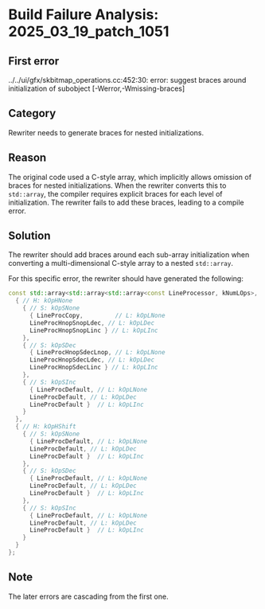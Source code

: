 # Build Failure Analysis: 2025_03_19_patch_1051

## First error

../../ui/gfx/skbitmap_operations.cc:452:30: error: suggest braces around initialization of subobject [-Werror,-Wmissing-braces]

## Category
Rewriter needs to generate braces for nested initializations.

## Reason
The original code used a C-style array, which implicitly allows omission of braces for nested initializations. When the rewriter converts this to `std::array`, the compiler requires explicit braces for each level of initialization.  The rewriter fails to add these braces, leading to a compile error.

## Solution
The rewriter should add braces around each sub-array initialization when converting a multi-dimensional C-style array to a nested `std::array`.

For this specific error, the rewriter should have generated the following:

```c++
const std::array<std::array<std::array<const LineProcessor, kNumLOps>, kNumSOps>, kNumHOps> kLineProcessors = {
  { // H: kOpHNone
    { // S: kOpSNone
      { LineProcCopy,         // L: kOpLNone
      LineProcHnopSnopLdec, // L: kOpLDec
      LineProcHnopSnopLinc } // L: kOpLInc
    },
    { // S: kOpSDec
      { LineProcHnopSdecLnop, // L: kOpLNone
      LineProcHnopSdecLdec, // L: kOpLDec
      LineProcHnopSdecLinc } // L: kOpLInc
    },
    { // S: kOpSInc
      { LineProcDefault, // L: kOpLNone
      LineProcDefault, // L: kOpLDec
      LineProcDefault }  // L: kOpLInc
    }
  },
  { // H: kOpHShift
    { // S: kOpSNone
      { LineProcDefault, // L: kOpLNone
      LineProcDefault, // L: kOpLDec
      LineProcDefault }  // L: kOpLInc
    },
    { // S: kOpSDec
      { LineProcDefault, // L: kOpLNone
      LineProcDefault, // L: kOpLDec
      LineProcDefault }  // L: kOpLInc
    },
    { // S: kOpSInc
      { LineProcDefault, // L: kOpLNone
      LineProcDefault, // L: kOpLDec
      LineProcDefault }  // L: kOpLInc
    }
  }
};
```

## Note
The later errors are cascading from the first one.